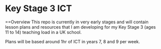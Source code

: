 Key Stage 3 ICT
===============

==Overview
This repo is currently in very early stages and will contain lesson plans and resources that I am developing for my Key Stage 3 (ages 11 to 14) teaching load in a UK school.  

Plans will be based around 1hr of ICT in years 7, 8 and 9 per week.